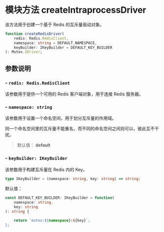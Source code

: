 # 模块方法 createIntraprocessDriver

该方法用于创建一个基于 Redis 的互斥量驱动对象。

```ts
function createRedisDriver(
    redis: Redis.RedisClient,
    namespace: string = DEFAULT_NAMESPACE,
    keyBuilder: IKeyBuilder = DEFAULT_KEY_BUILDER
): Mutex.IDriver;
```

## 参数说明

### - `redis: Redis.RedisClient`

该参数用于提供一个可用的 Redis 客户端对象，用于连接 Redis 服务器。

### - `namespace: string`

该参数用于设置一个命名空间，用于划分互斥量的作用域。

同一个命名空间里的互斥量不能重名，而不同的命名空间之间则可以，彼此互不干扰。

> 默认值： **default**

### - `keyBuilder: IKeyBuilder`

该参数用于构建互斥量在 Redis 内的 Key。

```ts
type IKeyBuilder = (namespace: string, key: string) => string;
```

默认值：

```ts
const DEFAULT_KEY_BUILDER: IKeyBuilder = function(
    namespace: string,
    key: string
): string {

    return `mutex:${namespace}:${key}`;
};
```
